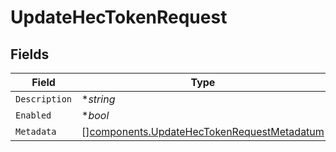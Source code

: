 # UpdateHecTokenRequest


## Fields

| Field                                                                                                    | Type                                                                                                     | Required                                                                                                 | Description                                                                                              |
| -------------------------------------------------------------------------------------------------------- | -------------------------------------------------------------------------------------------------------- | -------------------------------------------------------------------------------------------------------- | -------------------------------------------------------------------------------------------------------- |
| `Description`                                                                                            | **string*                                                                                                | :heavy_minus_sign:                                                                                       | N/A                                                                                                      |
| `Enabled`                                                                                                | **bool*                                                                                                  | :heavy_minus_sign:                                                                                       | N/A                                                                                                      |
| `Metadata`                                                                                               | [][components.UpdateHecTokenRequestMetadatum](../../models/components/updatehectokenrequestmetadatum.md) | :heavy_minus_sign:                                                                                       | N/A                                                                                                      |